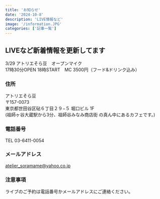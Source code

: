 ```yaml
---
title: 'お知らせ'
date: '2024-10-8'
description: 'LIVE情報など'
image: '/information.JPG'
categories: ['記事一覧']
---
```


## LIVEなど新着情報を更新してます
3/29 アトリエそら豆　オープンマイク</br>17時30分OPEN 18時START　MC 3500円（フード&ドリンク込み）

### 住所
アトリエそら豆</br>
〒157-0073</br>
東京都世田谷区砧６丁目２９−５ 堀口ビル 1F</br>
(祖師ヶ谷大蔵駅から3分、祖師谷みなみ商店街 の真ん中にあるカフェです。)
### 電話番号
TEL 03-6411-0054
### メールアドレス
atelier_soramame@yahoo.co.jp
### 注意事項
ライブのご予約は電話番号かメールアドレスにご連絡ください。